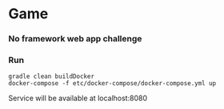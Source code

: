 # Game

### No framework web app challenge

### Run
```
gradle clean buildDocker
docker-compose -f etc/docker-compose/docker-compose.yml up
```
Service will be available at localhost:8080